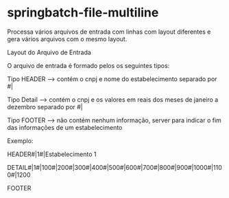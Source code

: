 # springbatch-file-multiline
Processa vários arquivos de entrada com linhas com layout diferentes e gera vários arquivos com o mesmo layout.

Layout do Arquivo de Entrada

O arquivo de entrada é formado pelos os seguintes tipos:

Tipo HEADER -->  contém o cnpj e nome do estabelecimento separado por #|

Tipo Detail --> contém o cnpj e os valores em reais dos meses de janeiro a dezembro separado por #|

Tipo FOOTER --> não contém nenhum informação, server para indicar o fim das informações de um estabelecimento

Exemplo:

HEADER#|1#|Estabelecimento 1

DETAIL#|1#|100#|200#|300#|400#|500#|600#|700#|800#|900#|1000#|1100#|1200

FOOTER

